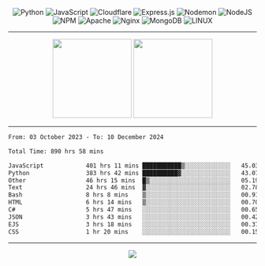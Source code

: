 <div align="center">
  
![Python](https://img.shields.io/badge/python-3670A0?style=for-the-badge&logo=python&logoColor=ffdd54) ![JavaScript](https://img.shields.io/badge/javascript-%23323330.svg?style=for-the-badge&logo=javascript&logoColor=%23F7DF1E) ![Cloudflare](https://img.shields.io/badge/Cloudflare-F38020?style=for-the-badge&logo=Cloudflare&logoColor=white) ![Express.js](https://img.shields.io/badge/express.js-%23404d59.svg?style=for-the-badge&logo=express&logoColor=%2361DAFB) ![Nodemon](https://img.shields.io/badge/NODEMON-%23323330.svg?style=for-the-badge&logo=nodemon&logoColor=%BBDEAD) ![NodeJS](https://img.shields.io/badge/node.js-6DA55F?style=for-the-badge&logo=node.js&logoColor=white) ![NPM](https://img.shields.io/badge/NPM-%23CB3837.svg?style=for-the-badge&logo=npm&logoColor=white) ![Apache](https://img.shields.io/badge/apache-%23D42029.svg?style=for-the-badge&logo=apache&logoColor=white) ![Nginx](https://img.shields.io/badge/nginx-%23009639.svg?style=for-the-badge&logo=nginx&logoColor=white) ![MongoDB](https://img.shields.io/badge/MongoDB-%234ea94b.svg?style=for-the-badge&logo=mongodb&logoColor=white) ![LINUX](https://img.shields.io/badge/Linux-FCC624?style=for-the-badge&logo=linux&logoColor=black)

---


<img src="https://github-readme-streak-stats.herokuapp.com/?user=anotherrandomonline&theme=react" height="160"/>
  
<img src="https://github-readme-stats.vercel.app/api?username=anotherrandomonline&show_icons=true&include_all_commits=true&theme=react" height="160"/>
</div>

---

<!--START_SECTION:waka-->

```txt
From: 03 October 2023 - To: 10 December 2024

Total Time: 890 hrs 58 mins

JavaScript            401 hrs 11 mins ███████████▒░░░░░░░░░░░░░   45.03 %
Python                383 hrs 42 mins ██████████▓░░░░░░░░░░░░░░   43.07 %
Other                 46 hrs 15 mins  █▒░░░░░░░░░░░░░░░░░░░░░░░   05.19 %
Text                  24 hrs 46 mins  ▓░░░░░░░░░░░░░░░░░░░░░░░░   02.78 %
Bash                  8 hrs 8 mins    ▒░░░░░░░░░░░░░░░░░░░░░░░░   00.91 %
HTML                  6 hrs 14 mins   ▒░░░░░░░░░░░░░░░░░░░░░░░░   00.70 %
C#                    5 hrs 47 mins   ░░░░░░░░░░░░░░░░░░░░░░░░░   00.65 %
JSON                  3 hrs 43 mins   ░░░░░░░░░░░░░░░░░░░░░░░░░   00.42 %
EJS                   3 hrs 18 mins   ░░░░░░░░░░░░░░░░░░░░░░░░░   00.37 %
CSS                   1 hr 20 mins    ░░░░░░░░░░░░░░░░░░░░░░░░░   00.15 %
```

<!--END_SECTION:waka-->

---

<div align="center">
  
![](https://github-profile-trophy.vercel.app/?username=anotherrandomonline&theme=darkhub&no-frame=true&no-bg=true&margin-w=4)

</div>
